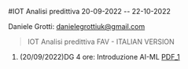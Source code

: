 #IOT Analisi predittiva 20-09-2022 -- 22-10-2022 

Daniele Grotti: danielegrottiuk@gmail.com

> IOT Analisi predittiva FAV - ITALIAN VERSION

1. (20/09/2022)DG 4 ore: Introduzione AI-ML [PDF_1](pdf/00_intro_ML.pdf)
